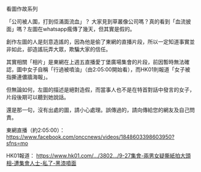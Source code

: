 看圖作故系列

「公司被人圍，打到佢滿面流血」？
大家見到草叢像公司嗎？真的看到「血流披面」嗎？左圖在whatsapp瘋傳了幾天，但其實是假的。

創作左圖的人是刻意造謠的，因為他是偷了東網的直播片段，所以一定知道事實並非如此，卻造謠玩弄大眾，欺騙大家的信任。

其實相關「相片」是東網在上週五直播愛丁堡廣場集會的片段，前因暫時無法確認，圖中女子自稱「行過被噴油」（由2:05:00開始看），而HK01則報道「女子被指撕連儂牆海報」。

但無論如何，左圖的描述是絕對造假，而當事人也不是在特首對話中發言的女子，片段後期可以聽到她說話。

還是那一句，沒有出處的圖，請小心處理。誤傳過的，請向傳給您的網友及自己問責。

東網直播（約2:05:00）：
https://www.facebook.com/onccnews/videos/1848603398603950?sfns=mo

HK01報道：
https://www.hk01.com/…/3802…/9-27集會-兩男女疑撕紙拍大頭相-遭集會人士-私了-黑漆噴面